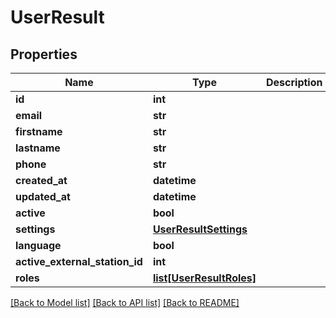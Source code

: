 # UserResult

## Properties
Name | Type | Description | Notes
------------ | ------------- | ------------- | -------------
**id** | **int** |  | 
**email** | **str** |  | 
**firstname** | **str** |  | 
**lastname** | **str** |  | 
**phone** | **str** |  | [optional] 
**created_at** | **datetime** |  | [optional] 
**updated_at** | **datetime** |  | [optional] 
**active** | **bool** |  | [optional] 
**settings** | [**UserResultSettings**](UserResultSettings.md) |  | [optional] 
**language** | **bool** |  | [optional] 
**active_external_station_id** | **int** |  | [optional] 
**roles** | [**list[UserResultRoles]**](UserResultRoles.md) |  | [optional] 

[[Back to Model list]](../README.md#documentation-for-models) [[Back to API list]](../README.md#documentation-for-api-endpoints) [[Back to README]](../README.md)


